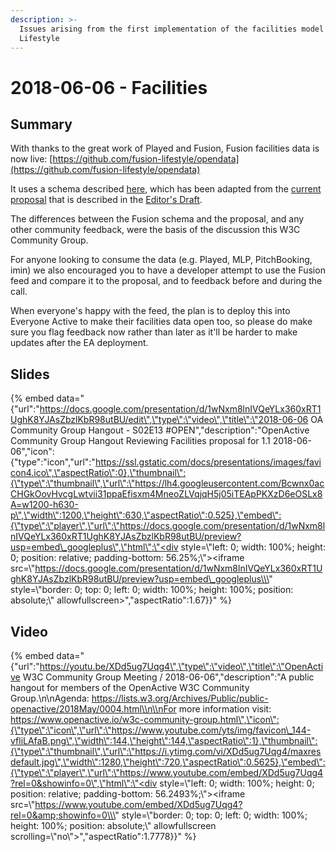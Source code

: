 ```yaml
---
description: >-
  Issues arising from the first implementation of the facilities model at Fusion
  Lifestyle
---
```


# 2018-06-06 - Facilities

## Summary

With thanks to the great work of Played and Fusion, Fusion facilities data is now live: [https://github.com/fusion-lifestyle/opendata](https://github.com/fusion-lifestyle/opendata)

It uses a schema described [here](https://github.com/openactive/activation/issues/116), which has been adapted from the [current proposal](https://github.com/openactive/modelling-opportunity-data/issues/62) that is described in the [Editor's Draft](https://www.openactive.io/modelling-opportunity-data/EditorsDraft/#describing-facility-use-code-oa-facilityuse-code-).

The differences between the Fusion schema and the proposal, and any other community feedback, were the basis of the discussion this W3C Community Group.

For anyone looking to consume the data \(e.g. Played, MLP, PitchBooking, imin\) we also encouraged you to have a developer attempt to use the Fusion feed and compare it to the proposal, and to feedback before and during the call.

When everyone's happy with the feed, the plan is to deploy this into Everyone Active to make their facilities data open too, so please do make sure you flag feedback now rather than later as it'll be harder to make updates after the EA deployment.

## Slides

{% embed data="{\"url\":\"https://docs.google.com/presentation/d/1wNxm8lnIVQeYLx360xRT1UghK8YJAsZbzlKbR98utBU/edit\",\"type\":\"video\",\"title\":\"2018-06-06 OA Community Group Hangout - S02E13 \#OPEN\",\"description\":\"OpenActive Community Group Hangout Reviewing Facilities proposal for 1.1 2018-06-06\",\"icon\":{\"type\":\"icon\",\"url\":\"https://ssl.gstatic.com/docs/presentations/images/favicon4.ico\",\"aspectRatio\":0},\"thumbnail\":{\"type\":\"thumbnail\",\"url\":\"https://lh4.googleusercontent.com/Bcwnx0acCHGkOovHvcgLwtvii31ppaEfisxm4MneoZLVqjqH5j05iTEApPKXzD6eOSLx8A=w1200-h630-p\",\"width\":1200,\"height\":630,\"aspectRatio\":0.525},\"embed\":{\"type\":\"player\",\"url\":\"https://docs.google.com/presentation/d/1wNxm8lnIVQeYLx360xRT1UghK8YJAsZbzlKbR98utBU/preview?usp=embed\_googleplus\",\"html\":\"<div style=\\\"left: 0; width: 100%; height: 0; position: relative; padding-bottom: 56.25%;\\\"><iframe src=\\\"https://docs.google.com/presentation/d/1wNxm8lnIVQeYLx360xRT1UghK8YJAsZbzlKbR98utBU/preview?usp=embed\_googleplus\\\" style=\\\"border: 0; top: 0; left: 0; width: 100%; height: 100%; position: absolute;\\\" allowfullscreen></iframe></div>\",\"aspectRatio\":1.67}}" %}

## Video

{% embed data="{\"url\":\"https://youtu.be/XDd5ug7Uqg4\",\"type\":\"video\",\"title\":\"OpenActive W3C Community Group Meeting / 2018-06-06\",\"description\":\"A public hangout for members of the OpenActive W3C Community Group.\\n\\nAgenda: https://lists.w3.org/Archives/Public/public-openactive/2018May/0004.html\\n\\nFor more information visit: https://www.openactive.io/w3c-community-group.html\",\"icon\":{\"type\":\"icon\",\"url\":\"https://www.youtube.com/yts/img/favicon\_144-vfliLAfaB.png\",\"width\":144,\"height\":144,\"aspectRatio\":1},\"thumbnail\":{\"type\":\"thumbnail\",\"url\":\"https://i.ytimg.com/vi/XDd5ug7Uqg4/maxresdefault.jpg\",\"width\":1280,\"height\":720,\"aspectRatio\":0.5625},\"embed\":{\"type\":\"player\",\"url\":\"https://www.youtube.com/embed/XDd5ug7Uqg4?rel=0&showinfo=0\",\"html\":\"<div style=\\\"left: 0; width: 100%; height: 0; position: relative; padding-bottom: 56.2493%;\\\"><iframe src=\\\"https://www.youtube.com/embed/XDd5ug7Uqg4?rel=0&amp;showinfo=0\\\" style=\\\"border: 0; top: 0; left: 0; width: 100%; height: 100%; position: absolute;\\\" allowfullscreen scrolling=\\\"no\\\"></iframe></div>\",\"aspectRatio\":1.7778}}" %}

